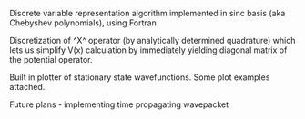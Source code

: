 Discrete variable representation algorithm implemented in sinc basis (aka Chebyshev polynomials), using Fortran

Discretization of ^X^ operator (by analytically determined quadrature) which lets us simplify V(x) calculation by immediately yielding diagonal
matrix of the potential operator.

Built in plotter of stationary state wavefunctions. Some plot examples attached.

Future plans - implementing time propagating wavepacket
